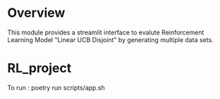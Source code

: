 # Overview
This module provides a streamlit interface to evalute Reinforcement Learning Model "Linear UCB Disjoint" by generating multiple data sets.

# RL_project
To run : poetry run scripts/app.sh


